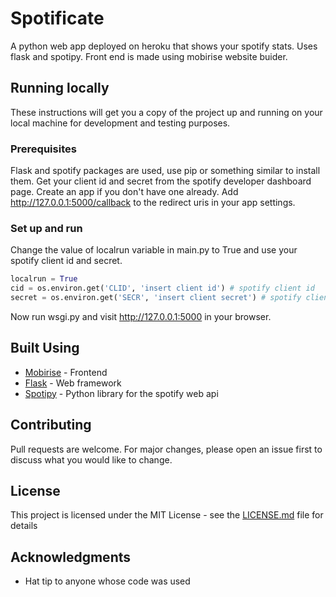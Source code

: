 # Spotificate

A python web app deployed on heroku that shows your spotify stats. Uses flask and spotipy. Front end is made using mobirise website buider.

## Running locally

These instructions will get you a copy of the project up and running on your local machine for development and testing purposes.

### Prerequisites

Flask and spotify packages are used, use pip or something similar to install them.
Get your client id and secret from the spotify developer dashboard page. Create an app if you don't have one already.
Add http://127.0.0.1:5000/callback to the redirect uris in your app settings.

### Set up and run

Change the value of localrun variable in main.py to True and use your spotify client id and secret.

```python
localrun = True
cid = os.environ.get('CLID', 'insert client id') # spotify client id
secret = os.environ.get('SECR', 'insert client secret') # spotify client secret
```

Now run wsgi.py and visit http://127.0.0.1:5000 in your browser.

## Built Using

* [Mobirise](https://mobirise.com/) - Frontend 
* [Flask](https://flask.palletsprojects.com/) - Web framework 
* [Spotipy](https://spotipy.readthedocs.io/) - Python library for the spotify web api

## Contributing

Pull requests are welcome. For major changes, please open an issue first to discuss what you would like to change.

## License

This project is licensed under the MIT License - see the [LICENSE.md](LICENSE) file for details

## Acknowledgments

* Hat tip to anyone whose code was used




